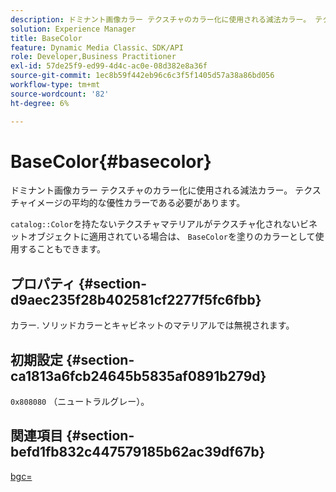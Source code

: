 ```yaml
---
description: ドミナント画像カラー テクスチャのカラー化に使用される減法カラー。 テクスチャイメージの平均的な優性カラーである必要があります。
solution: Experience Manager
title: BaseColor
feature: Dynamic Media Classic、SDK/API
role: Developer,Business Practitioner
exl-id: 57de25f9-ed99-4d4c-ac0e-08d382e8a36f
source-git-commit: 1ec8b59f442eb96c6c3f5f1405d57a38a86bd056
workflow-type: tm+mt
source-wordcount: '82'
ht-degree: 6%

---
```


# BaseColor{#basecolor}

ドミナント画像カラー テクスチャのカラー化に使用される減法カラー。 テクスチャイメージの平均的な優性カラーである必要があります。

`catalog::Color`を持たないテクスチャマテリアルがテクスチャ化されないビネットオブジェクトに適用されている場合は、 `BaseColor`を塗りのカラーとして使用することもできます。

## プロパティ {#section-d9aec235f28b402581cf2277f5fc6fbb}

カラー. ソリッドカラーとキャビネットのマテリアルでは無視されます。

## 初期設定 {#section-ca1813a6fcb24645b5835af0891b279d}

`0x808080` （ニュートラルグレー）。

## 関連項目 {#section-befd1fb832c447579185b62ac39df67b}

[bgc=](../../../../../ir-api/http-protocol/image-rendering-api-ref/c-ir-http-protocol-ref/c-ir-http-protocol-command-reference/r-ir-bgc.md#reference-3f5c78cea01c4a85aa582076d23aebb0)
